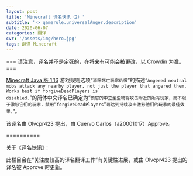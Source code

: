 ```yaml
---
layout: post
title: 'Minecraft 译名快讯（2）'
subtitle: '-> gamerule.universalAnger.description'
date: 2020-06-07
categories: 翻译
cvr: '/assets/img/hero.jpg'
tags: 翻译 Minecraft
---
```

=== 请注意，译名并不是定死的，在将来有可能会被更改，以 <a href ='https://crowdin.com/project/minecraft/zh-CN#'>Crowdin</a> 为准。 ===

<a href ='https://minecraft-zh.gamepedia.com/Java%E7%89%881.16'>Minecraft Java 版 1.16</a> 游戏规则选项“<code>消除死亡玩家仇恨</code>”的描述“<code>Angered neutral mobs attack any nearby player, not just the player that angered them. Works best if forgiveDeadPlayers is disabled.</code>”的简体中文译名已确定为“<code>愤怒的中立型生物将攻击附近的所有玩家，而不限于激怒它们的玩家，禁用“forgiveDeadPlayers”可达到持续攻击激怒他们的玩家的最佳效果。</code>”。

该译名由 Olvcpr423 提出，由 Cuervo Carlos（a20001017）Approve。

==========

关于《译名快讯》：

此栏目会在“关注度较高的译名翻译工作”有关键性进展，或由 Olvcpr423 提出的译名被 Approve 时更新。
